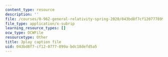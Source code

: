 ```yaml
---
content_type: resource
description: ''
file: /courses/8-962-general-relativity-spring-2020/043bd8f7cf120777899abdc18defd5a5_R2vL2wLqGYg.srt
file_type: application/x-subrip
learning_resource_types: []
ocw_type: OCWFile
resourcetype: Other
title: 3play caption file
uid: 043bd8f7-cf12-0777-899a-bdc18defd5a5
---
```

